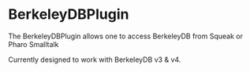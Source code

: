 # BerkeleyDBPlugin
The BerkeleyDBPlugin allows one to access BerkeleyDB from Squeak or Pharo Smalltalk


Currently designed to work with BerkeleyDB v3 & v4.    
